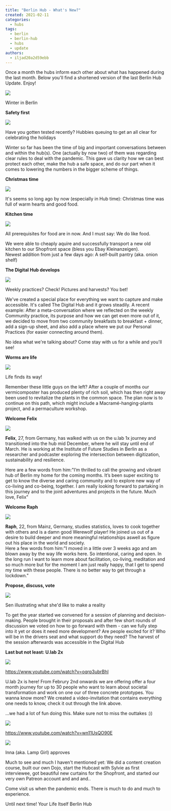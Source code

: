 ```yaml
---
title: "Berlin Hub - What's New?"
created: 2021-02-11
categories: 
  - hubs
tags: 
  - berlin
  - berlin-hub
  - hubs
  - update
authors: 
  - iljad20a2d59ebb
---
```


Once a month the hubs inform each other about what has happened during the last month. Below you'll find a shortened version of the last Berlin Hub Update. Enjoy!

![](https://mail.google.com/mail/u/0?ui=2&ik=9eeea1abee&attid=0.1&permmsgid=msg-a:s:-5206768584013441484&view=fimg&sz=s0-l75-ft&attbid=ANGjdJ_E2MH2deWky7CUOJWilQG0hqZEYup-eO5x_7OMcLbKnH3s9DcqumZ-jVeUqsthmI6pucDtwFAQYSpu0GWjvLPNG7q1vvovofoPKzx6GQOd0IxrMWolOJmmSAs&disp=emb)

Winter in Berlin

**Safety first**

![](assets/images/Covid11-1024x497.jpeg)

Have you gotten tested recently? Hubbies queuing to get an all clear for celebrating the holidays

Winter so far has been the time of big and important conversations between and within the hub(s). One (actually by now two) of them was regarding clear rules to deal with the pandemic. This gave us clarity how we can best protect each other, make the hub a safe space, and do our part when it comes to lowering the numbers in the bigger scheme of things. 

**Christmas time**

![](assets/images/christmas-679x1024.jpg)

It's seems so long ago by now (especially in Hub time): Christmas time was full of warm hearts and good food.

**Kitchen time**

![](assets/images/Kuche-1024x245.png)

All prerequisites for food are in now. And I must say: We do like food.

We were able to cheaply aquire and successfully transport a new old kitchen to our Shopfront space (bless you Ebay Kleinanzeigen).  
Newest addition from just a few days ago: A self-built pantry (aka. onion shelf)

**The Digital Hub develops**

![](assets/images/Digital-hub.png)

Weekly practices? Check! Pictures and harvests? You bet!

We've created a special place for everything we want to capture and make accessible. It's called The Digital Hub and it grows steadily. A recent example: After a meta-conversation where we reflected on the weekly Community practice, its purpose and how we can get even more out of it, we decided to move from two community breakfasts to breakfast + dinner, add a sign-up sheet, and also add a place where we put our Personal Practices (for easier connecting around them).

No idea what we're talking about? Come stay with us for a while and you'll see!

**Worms are life**

![](assets/images/worms1-1024x434.png)

Life finds its way!

Remember these little guys on the left? After a couple of months our vermicomposter has produced plenty of rich soil, which has then right away been used to revitalize the plants in the common space. The plan now is to continue on this path, which might include a Macramé-hanging-plants project, and a permaculture workshop.

**Welcome Felix**

![](assets/images/felix.png)

**Felix**, 27, from Germany, has walked with us on the u.lab 1x journey and transitioned into the hub mid December, where he will stay until end of March. He is working at the Institute of Future Studies in Berlin as a researcher and podcaster exploring the intersection between digitization, sustainability and resilience.

Here are a few words from him:"I’m thrilled to call the growing and vibrant hub of Berlin my home for the coming months. It’s been super exciting to get to know the diverse and caring community and to explore new way of co-living and co-being, together. I am really looking forward to partaking in this journey and to the joint adventures and projects in the future. Much love, Felix"

**Welcome Raph**

![](assets/images/Rapha.png)

**Raph**, 22, from Mainz, Germany, studies statistics, loves to cook together with others and is a damn good Werewolf player! He joined us out of a desire to build deeper and more meaningful relationships aswell as figure out his place in the world and society.  
Here a few words from him:"I moved in a little over 3 weeks ago and am blown away by the way life works here. So intentional, caring and open. In the long run I want to learn more about facilitation, co-living, meditation and so much more but for the moment I am just really happy, that I get to spend my time with these people. There is no better way to get through a lockdown."

**Propose, discuss, vote**

![](assets/images/proposals.png)

Sen illustrating what she'd like to make a reality

To get the year started we convened for a session of planning and decision-making. People brought in their proposals and after few short rounds of discussion we voted on how to go forward with them - can we fully step into it yet or does it need more development? Are people excited for it? Who will be in the drivers seat and what support do they need? The harvest of the session afterwards was accessible in the Digital Hub

**Last but not least: U.lab 2x**

![](assets/images/2x-thumbnail.png)

https://www.youtube.com/watch?v=oqrp3ubrBhI

U.lab 2x is here! From Februry 2nd onwards we are offering offer a four month journey for up to 30 people who want to learn about societal transformation and work on one our of three concrete prototypes. You wanna know more? We created a video-invitation that contains everything one needs to know, check it out through the link above.

...we had a lot of fun doing this. Make sure not to miss the outtakes :))

![](assets/images/outtakes-thumbnail-1024x566.png)

https://www.youtube.com/watch?v=wn11UsQO90E

![](assets/images/lampgirl.png)

Inna (aka. Lamp Girl) approves

Much to see and much I haven't mentioned yet: We did a content creation course, built our own Dojo, start the Hubcast with Sylvie as first interviewee, got beautiful new curtains for the Shopfront, and started our very own Patreon account and and and..

Come visit us when the pandemic ends. There is much to do and much to experience.

Until next time! Your Life Itself Berlin Hub
